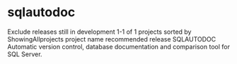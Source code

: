 # sqlautodoc
Exclude releases still in development 1-1 of 1 projects sorted by ShowingAllprojects project name  recommended release  SQLAUTODOC  Automatic version control, database documentation and comparison tool for SQL Server. 
